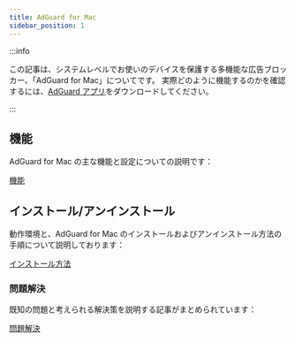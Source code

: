 ```yaml
---
title: AdGuard for Mac
sidebar_position: 1
---
```


:::info

この記事は、システムレベルでお使いのデバイスを保護する多機能な広告ブロッカー、「AdGuard for Mac」についてです。 実際どのように機能するのかを確認するには、[AdGuard アプリ](https://agrd.io/download-kb-adblock)をダウンロードしてください。

:::

## 機能

AdGuard for Mac の主な機能と設定についての説明です：

[機能](/adguard-for-mac/features/features.md)

## インストール/アンインストール

動作環境と、AdGuard for Mac のインストールおよびアンインストール方法の手順について説明しております：

[インストール方法](/adguard-for-mac/installation.md)

### 問題解決

既知の問題と考えられる解決策を説明する記事がまとめられています：

[問題解決](/adguard-for-mac/solving-problems/solving-problems.md)
